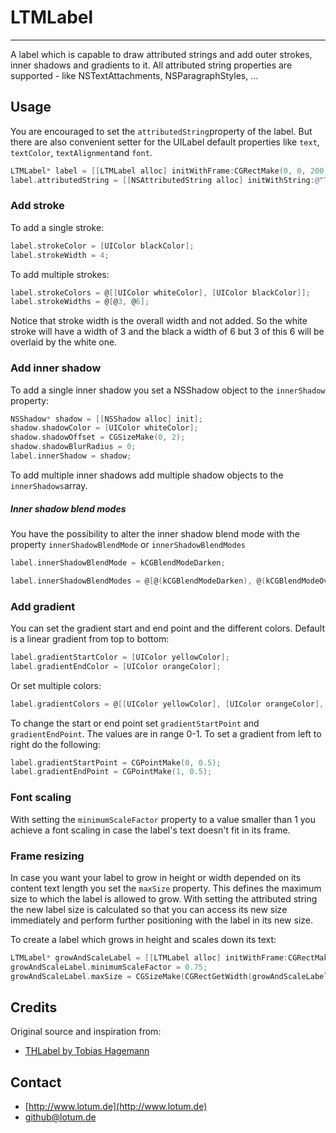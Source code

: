 # LTMLabel
----
A label which is capable to draw attributed strings and add outer strokes, inner shadows and gradients to it. All attributed string properties are supported - like NSTextAttachments, NSParagraphStyles, ...

## Usage
You are encouraged to set the `attributedString`property of the label. But there are also convenient setter for the UILabel default properties like `text`, `textColor`, `textAlignment`and `font`.

```objective-c
LTMLabel* label = [[LTMLabel alloc] initWithFrame:CGRectMake(0, 0, 200, 100)];
label.attributedString = [[NSAttributedString alloc] initWithString:@"Test text to draw"];
```

### Add stroke

To add a single stroke:
```objective-c
label.strokeColor = [UIColor blackColor];
label.strokeWidth = 4;
```

To add multiple strokes:
```objective-c
label.strokeColors = @[[UIColor whiteColor], [UIColor blackColor]];
label.strokeWidths = @[@3, @6];
```
Notice that stroke width is the overall width and not added. So the white stroke will have a width of 3 and the black a width of 6 but 3 of this 6 will be overlaid by the white one.

### Add inner shadow
To add a single inner shadow you set a NSShadow object to the `innerShadow` property:
```objective-c
NSShadow* shadow = [[NSShadow alloc] init];
shadow.shadowColor = [UIColor whiteColor];
shadow.shadowOffset = CGSizeMake(0, 2);
shadow.shadowBlurRadius = 0;
label.innerShadow = shadow;
```

To add multiple inner shadows add multiple shadow objects to the `innerShadows`array.

##### Inner shadow blend modes
You have the possibility to alter the inner shadow blend mode with the property `innerShadowBlendMode` or `innerShadowBlendModes`

```objective-c
label.innerShadowBlendMode = kCGBlendModeDarken;
```
```objective-c
label.innerShadowBlendModes = @[@(kCGBlendModeDarken), @(kCGBlendModeOverlay)];
```

### Add gradient

You can set the gradient start and end point and the different colors. Default is a linear gradient from top to bottom:
```objective-c
label.gradientStartColor = [UIColor yellowColor];
label.gradientEndColor = [UIColor orangeColor];
```
Or set multiple colors:
```objective-c
label.gradientColors = @[[UIColor yellowColor], [UIColor orangeColor], [UIColor redColor]];
```
To change the start or end point set `gradientStartPoint` and `gradientEndPoint`. The values are in range 0-1. To set a gradient from left to right do the following:
```objective-c
label.gradientStartPoint = CGPointMake(0, 0.5);
label.gradientEndPoint = CGPointMake(1, 0.5);
```

### Font scaling
With setting the `minimumScaleFactor` property to a value smaller than 1 you achieve a font scaling in case the label's text doesn't fit in its frame.

### Frame resizing
In case you want your label to grow in height or width depended on its content text length you set the `maxSize` property. This defines the maximum size to which the label is allowed to grow. With setting the attributed string the new label size is calculated so that you can access its new size immediately and perform further positioning with the label in its new size.

To create a label which grows in height and scales down its text:
```objective-c
LTMLabel* growAndScaleLabel = [[LTMLabel alloc] initWithFrame:CGRectMake(0, 0, 200, 50)];
growAndScaleLabel.minimumScaleFactor = 0.75;
growAndScaleLabel.maxSize = CGSizeMake(CGRectGetWidth(growAndScaleLabel.bounds), 150);
```

## Credits
Original source and inspiration from:

* [THLabel by Tobias Hagemann](https://github.com/MuscleRumble/THLabel)

## Contact

* [http://www.lotum.de](http://www.lotum.de)
* github@lotum.de
